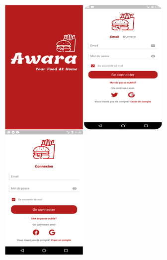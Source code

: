 <img src="/splash.png" width="250" height="400"/>
<img src="/Screenshot_20220627_064949.png" width="250" height="400"/>
<img src="/Screenshot_20220625_234335.png" width="250" height="400"/>
